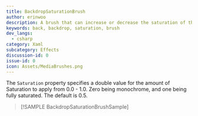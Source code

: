 ```yaml
---
title: BackdropSaturationBrush
author: erinwoo  
description: A brush that can increase or decrease the saturation of the brush's background in the application.
keywords: back, backdrop, saturation, brush
dev_langs:
  - csharp
category: Xaml
subcategory: Effects
discussion-id: 0
issue-id: 0
icon: Assets/MediaBrushes.png
---
```

The `Saturation` property specifies a double value for the amount of Saturation to apply from 0.0 - 1.0. Zero being monochrome, and one being fully saturated. The default is 0.5.

> [!SAMPLE BackdropSaturationBrushSample]
